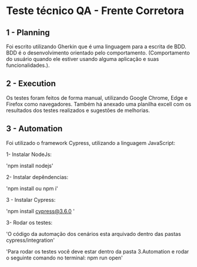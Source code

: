 # Teste técnico QA - Frente Corretora 
##  1 - Planning
Foi escrito utilizando Gherkin que é uma
linguagem para a escrita de BDD.
BDD é o desenvolvimento orientado pelo comportamento.
(Comportamento do usuário quando ele estiver usando
alguma aplicação e suas funcionalidades.).

## 2 - Execution
Os testes foram feitos de forma manual, utilizando Google Chrome, Edge e Firefox como navegadores.
Também há anexado uma planilha excell com os resultados dos testes realizados e sugestões de melhorias.

## 3 - Automation
 Foi utilizado o framework Cypress, utilizando
a linguagem JavaScript:

1- Instalar NodeJs:

'npm install nodejs'
 
2- Instalar depêndencias:

'npm install ou npm i'

3 - Instalar Cypress:

 'npm install cypress@3.6.0 '

3- Rodar os testes:

 'O código da automação dos cenários esta arquivado dentro das pastas cypress/integration'

 'Para rodar os testes você deve estar dentro da pasta 3.Automation e rodar o seguinte comando no terminal: npm run open'
